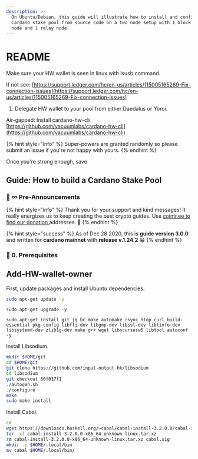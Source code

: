 ```yaml
---
description: >-
  On Ubuntu/Debian, this guide will illustrate how to install and configure a
  Cardano stake pool from source code on a two node setup with 1 block producer
  node and 1 relay node.
---
```


# README

Make sure your HW wallet is seen in linux with lsusb command.

If not see: [https://support.ledger.com/hc/en-us/articles/115005165269-Fix-connection-issues](https://support.ledger.com/hc/en-us/articles/115005165269-Fix-connection-issues)

1. Delegate HW wallet to your pool from either Daedalus or Yoroi.

Air-gapped: Install cardano-hw-cli [https://github.com/vacuumlabs/cardano-hw-cli](https://github.com/vacuumlabs/cardano-hw-cli)



{% hint style="info" %}
 Super-powers are granted randomly so please submit an issue if you're not happy with yours.
{% endhint %}

Once you're strong enough, save

## Guide: How to build a Cardano Stake Pool

### 🎉 ∞ Pre-Announcements

{% hint style="info" %}
Thank you for your support and kind messages! It really energizes us to keep creating the best crypto guides. Use [cointr.ee to find our donation ](https://cointr.ee/coincashew)addresses. 🙏
{% endhint %}

{% hint style="success" %}
As of Dec 28 2020, this is **guide version 3.0.0** and written for **cardano mainnet** with **release v.1.24.2** 😁
{% endhint %}

### 🏁 0. Prerequisites

## Add-HW-wallet-owner

First, update packages and install Ubuntu dependencies.

```bash
sudo apt-get update -y
```

```text
sudo apt-get upgrade -y
```

```text
sudo apt-get install git jq bc make automake rsync htop curl build-essential pkg-config libffi-dev libgmp-dev libssl-dev libtinfo-dev libsystemd-dev zlib1g-dev make g++ wget libncursesw5 libtool autoconf -y
```

Install Libsodium.

```bash
mkdir $HOME/git
cd $HOME/git
git clone https://github.com/input-output-hk/libsodium
cd libsodium
git checkout 66f017f1
./autogen.sh
./configure
make
sudo make install
```

Install Cabal.

```bash
cd
wget https://downloads.haskell.org/~cabal/cabal-install-3.2.0.0/cabal-install-3.2.0.0-x86_64-unknown-linux.tar.xz
tar -xf cabal-install-3.2.0.0-x86_64-unknown-linux.tar.xz
rm cabal-install-3.2.0.0-x86_64-unknown-linux.tar.xz cabal.sig
mkdir -p $HOME/.local/bin
mv cabal $HOME/.local/bin/
```

